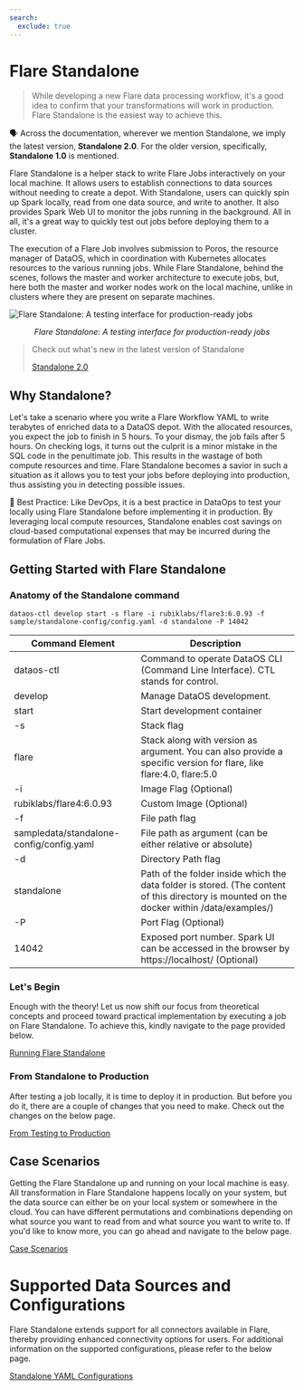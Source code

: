 ```yaml
---
search:
  exclude: true
---
```


# Flare Standalone

> While developing a new Flare data processing workflow, it's a good idea to confirm that your transformations will work in production. Flare Standalone is the easiest way to achieve this.
> 

<aside class="callout">

🗣️ Across the documentation, wherever we mention Standalone, we imply the latest version, <b>Standalone 2.0</b>. For the older version, specifically, <b>Standalone 1.0</b> is mentioned.

</aside>

Flare Standalone is a helper stack to write Flare Jobs interactively on your local machine. It allows users to establish connections to data sources without needing to create a depot. With Standalone, users can quickly spin up Spark locally, read from one data source, and write to another. It also provides Spark Web UI to monitor the jobs running in the background. All in all, it's a great way to quickly test out jobs before deploying them to a cluster.

The execution of a Flare Job involves submission to Poros, the resource manager of DataOS, which in coordination with Kubernetes allocates resources to the various running jobs. While Flare Standalone, behind the scenes, follows the master and worker architecture to execute jobs, but, here both the master and worker nodes work on the local machine, unlike in clusters where they are present on separate machines.


![Flare Standalone: A testing interface for production-ready jobs](/resources/stacks/flare/standalone/standalone_new.svg)

<center>
<i>Flare Standalone: A testing interface for production-ready jobs</i>
</center>

> Check out what's new in the latest version of Standalone
> 
> 
> [Standalone 2.0](/resources/stacks/flare/standalone/standalone_2.0/)
> 

## Why Standalone?

Let's take a scenario where you write a Flare Workflow YAML to write terabytes of enriched data to a DataOS depot. With the allocated resources, you expect the job to finish in 5 hours. To your dismay, the job fails after 5 hours. On checking logs, it turns out the culprit is a minor mistake in the SQL code in the penultimate job. This results in the wastage of both compute resources and time. Flare Standalone becomes a savior in such a situation as it allows you to test your jobs before deploying into production, thus assisting you in detecting possible issues.

<aside class='best-practice'>
📖 Best Practice: Like DevOps, it is a best practice in DataOps to test your locally using Flare Standalone before implementing it in production. By leveraging local compute resources, Standalone enables cost savings on cloud-based computational expenses that may be incurred during the formulation of Flare Jobs.

</aside>

## Getting Started with Flare Standalone

### **Anatomy of the Standalone command**

```shell
dataos-ctl develop start -s flare -i rubiklabs/flare3:6.0.93 -f sample/standalone-config/config.yaml -d standalone -P 14042
```

| Command Element | Description |
|----------------------------------------------------------|------------------------------------------------------------------------------------------------------|
| dataos-ctl                                                | Command to operate DataOS CLI (Command Line Interface). CTL stands for control.                        |
| develop                                                  | Manage DataOS development.                                                                         |
| start                                                    | Start development container                                                                       |
| -s                                                       | Stack flag                                                                                        |
| flare                                                    | Stack along with version as argument. You can also provide a specific version for flare, like flare:4.0, flare:5.0 |
| -i                                                       | Image Flag (Optional)                                                                             |
| rubiklabs/flare4:6.0.93                                  | Custom Image (Optional)                                                                           |
| -f                                                       | File path flag                                                                                    |
| sampledata/standalone-config/config.yaml                 | File path as argument (can be either relative or absolute)                                          |
| -d                                                       | Directory Path flag                                                                               |
| standalone                                               | Path of the folder inside which the data folder is stored. (The content of this directory is mounted on the docker within /data/examples/) |
| -P                                                       | Port Flag (Optional)                                                                              |
| 14042                                                    | Exposed port number. Spark UI can be accessed in the browser by https://localhost/<port-number> (Optional) |

### **Let's Begin**

Enough with the theory! Let us now shift our focus from theoretical concepts and proceed toward practical implementation by executing a job on Flare Standalone. To achieve this, kindly navigate to the page provided below.

[Running Flare Standalone](/resources/stacks/flare/standalone/running_flare_standalone/)

### **From Standalone to Production**

After testing a job locally, it is time to deploy it in production. But before you do it, there are a couple of changes that you need to make. Check out the changes on the below page. 

[From Testing to Production](/resources/stacks/flare/standalone/from_standalone_to_production/)

## Case Scenarios

Getting the Flare Standalone up and running on your local machine is easy. All transformation in Flare Standalone happens locally on your system, but the data source can either be on your local system or somewhere in the cloud. You can have different permutations and combinations depending on what source you want to read from and what source you want to write to. If you'd like to know more, you can go ahead and navigate to the below page.

[Case Scenarios](/resources/stacks/flare/standalone/case_scenarios/)

# Supported Data Sources and Configurations

Flare Standalone extends support for all connectors available in Flare, thereby providing enhanced connectivity options for users. For additional information on the supported configurations, please refer to the below page.

[Standalone YAML Configurations](/resources/stacks/flare/configuration_templates/#supported-data-sources)